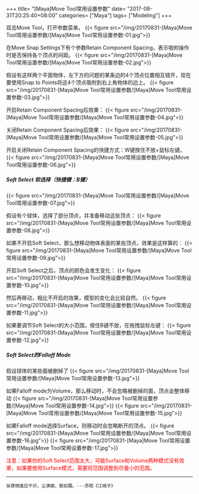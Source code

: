 +++
title= "[Maya]Move Tool常用设置参数"
date= "2017-08-31T20:25:40+08:00"
categories= ["Maya"]
tags= ["Modeling"]
+++


双击Move Tool，打开参数菜单。
{{< figure src="/img/20170831-[Maya]Move Tool常用设置参数/[Maya]Move Tool常用设置参数-01.jpg">}}

在Move Snap Settings下有个参数Retain Component Spacing，表示吸附操作时是否保持各个顶点的间距。
{{< figure src="/img/20170831-[Maya]Move Tool常用设置参数/[Maya]Move Tool常用设置参数-02.jpg">}}

假设有这样两个平面物体，左下方的问题的某条边的4个顶点位置相互错开，现在要使用Snap to Points将这4个顶点吸附到右上角物体的边上。
{{< figure src="/img/20170831-[Maya]Move Tool常用设置参数/[Maya]Move Tool常用设置参数-03.jpg">}}

开启Retain Component Spacing后效果：
{{< figure src="/img/20170831-[Maya]Move Tool常用设置参数/[Maya]Move Tool常用设置参数-04.jpg">}}

关闭Retain Component Spacing后效果：
{{< figure src="/img/20170831-[Maya]Move Tool常用设置参数/[Maya]Move Tool常用设置参数-05.jpg">}}

开启关闭Retain Component Spacing的快捷方式：W键按住不放+鼠标左键。
{{< figure src="/img/20170831-[Maya]Move Tool常用设置参数/[Maya]Move Tool常用设置参数-06.jpg">}}

##### Soft Select 软选择（快捷键：B键）
{{< figure src="/img/20170831-[Maya]Move Tool常用设置参数/[Maya]Move Tool常用设置参数-07.jpg">}}

假设有个球体，选择了部分顶点，并准备移动这些顶点：
{{< figure src="/img/20170831-[Maya]Move Tool常用设置参数/[Maya]Move Tool常用设置参数-08.jpg">}}

如果不开启Soft Select，那么想移动物体表面的某些顶点，效果是这样算的：
{{< figure src="/img/20170831-[Maya]Move Tool常用设置参数/[Maya]Move Tool常用设置参数-09.jpg">}}

开启Soft Select之后，顶点的颜色会发生变化：
{{< figure src="/img/20170831-[Maya]Move Tool常用设置参数/[Maya]Move Tool常用设置参数-10.jpg">}}

然后再移动，相比不开启的效果，模型的变化会比较自然。
{{< figure src="/img/20170831-[Maya]Move Tool常用设置参数/[Maya]Move Tool常用设置参数-11.jpg">}}

如果要调节Soft Select的大小范围，按住B键不放，在拖拽鼠标左键：
{{< figure src="/img/20170831-[Maya]Move Tool常用设置参数/[Maya]Move Tool常用设置参数-12.jpg">}}

##### Soft Select的Falloff Mode
假设球体的某些面被删掉了
{{< figure src="/img/20170831-[Maya]Move Tool常用设置参数/[Maya]Move Tool常用设置参数-13.jpg">}}

如果Falloff mode为Volume，那么移动时，不会忽略被删掉的面，顶点会整体移动
{{< figure src="/img/20170831-[Maya]Move Tool常用设置参数/[Maya]Move Tool常用设置参数-14.jpg">}}
{{< figure src="/img/20170831-[Maya]Move Tool常用设置参数/[Maya]Move Tool常用设置参数-15.jpg">}}

如果Falloff mode选择Surface，则移动时会忽略断开的顶点。
{{< figure src="/img/20170831-[Maya]Move Tool常用设置参数/[Maya]Move Tool常用设置参数-16.jpg">}}
{{< figure src="/img/20170831-[Maya]Move Tool常用设置参数/[Maya]Move Tool常用设置参数-17.jpg">}}

<font color=red>注意：如果你的Soft Select范围太大，可能Surface和Volume两种模式没有效果，如果要使用Surface模式，需要将范围调整到尽量小的范围。</font>

***
`纵使相逢应不识，尘满面，鬓如霜。---苏轼《江城子》`
